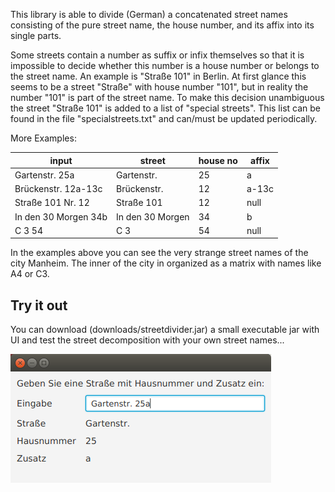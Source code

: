 This library is able to divide (German) a concatenated street names
consisting of the pure street name, the house number, and its affix
into its single parts.

Some streets contain a number as suffix or infix themselves so that 
it is impossible to decide whether this number is a house number or 
belongs to the street name. An example is "Straße 101" in Berlin.
At first glance this seems to be a street "Straße" with 
house number "101", but in reality the number "101" is part of 
the street name. To make this decision unambiguous the street 
"Straße 101" is added to a list of "special streets". This list
can be found in the file "specialstreets.txt" and can/must be updated
periodically. 

More Examples: 

input                | street           | house no | affix
-------------------- | ---------------- | -------- | -------
Gartenstr. 25a       | Gartenstr.       | 25       | a
Brückenstr. 12a-13c  | Brückenstr.      | 12       | a-13c
Straße 101 Nr. 12    | Straße 101       | 12       | null
In den 30 Morgen 34b | In den 30 Morgen | 34       | b
C 3 54               | C 3              | 54       | null

In the examples above you can see the very strange street names of the
city Manheim. The inner of the city in organized as a matrix with names
like A4 or C3.

Try it out
----------

You can download (downloads/streetdivider.jar) a small executable jar with UI and test
the street decomposition with your own street names...

![streetdivider.png](streetdivider.png)